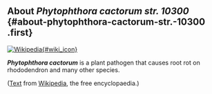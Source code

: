 About *Phytophthora cactorum str. 10300* {#about-phytophthora-cactorum-str.-10300 .first}
----------------------------------------

[![Wikipedia](/img/wikipedia_logo_v2_en.png){#wiki_icon}](http://en.wikipedia.org/wiki/Phytophthora_cactorum)

***Phytophthora cactorum*** is a plant pathogen that causes root rot on
rhododendron and many other species.

([Text](http://en.wikipedia.org/wiki/Phytophthora_cactorum) from
[Wikipedia](http://en.wikipedia.org/), the free encyclopaedia.)

